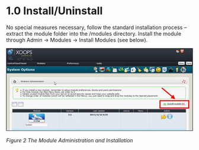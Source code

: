 # 1.0 Install/Uninstall

No special measures necessary, follow the standard installation process – extract the module folder into the /modules directory. Install the module through Admin -> Modules -> Install Modules (see below). 

![image005.jpg](../assets/image005.jpg)

*Figure 2 The Module Administration and Installation*